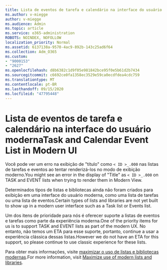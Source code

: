 ```yaml
---
title: Lista de eventos de tarefa e calendário na interface do usuário moderna
ms.author: v-miegge
author: v-miegge
ms.audience: Admin
ms.topic: article
ms.service: o365-administration
ROBOTS: NOINDEX, NOFOLLOW
localization_priority: Normal
ms.assetid: 6137138a-9570-4ac9-892b-143c25ad6f64
ms.collection: Adm_O365
ms.custom:
- "9000153"
- "2627"
ms.openlocfilehash: d8b6382c1d9f05e981842bce95f0e5b61d2b7434
ms.sourcegitcommit: c6692ce0fa1358ec3529e59ca0ecdfdea4cdc759
ms.translationtype: MT
ms.contentlocale: pt-BR
ms.lasthandoff: 09/15/2020
ms.locfileid: "47795448"
---
```

# <a name="task-and-calendar-event-list-in-modern-ui"></a><span data-ttu-id="87669-102">Lista de eventos de tarefa e calendário na interface do usuário moderna</span><span class="sxs-lookup"><span data-stu-id="87669-102">Task and Calendar Event List in Modern UI</span></span>

<span data-ttu-id="87669-103">Você pode ver um erro na exibição de "título" como `< ID >_.000` nas listas de tarefas e eventos ao tentar renderizá-los no modo de exibição moderno.</span><span class="sxs-lookup"><span data-stu-id="87669-103">You might see an error in the display of "Title" as `< ID >_.000` on TASK and EVENT lists when trying to render them in Modern View.</span></span>

<span data-ttu-id="87669-104">Determinados tipos de listas e bibliotecas ainda não foram criados para exibição em uma interface do usuário moderna, como uma lista de tarefas ou uma lista de eventos.</span><span class="sxs-lookup"><span data-stu-id="87669-104">Certain types of lists and libraries are not yet built to show up in a modern user interface such as a Task list or Events list.</span></span>

<span data-ttu-id="87669-105">Um dos itens de prioridade para nós é oferecer suporte a listas de eventos e tarefas como parte da experiência moderna.</span><span class="sxs-lookup"><span data-stu-id="87669-105">One of the priority items for us is to support TASK and EVENT lists as part of the modern UX.</span></span> <span data-ttu-id="87669-106">No entanto, não temos um ETA para esse suporte, portanto, continue a usar a experiência clássica dessas listas.</span><span class="sxs-lookup"><span data-stu-id="87669-106">However we do not have an ETA for this support, so please continue to use classic experience for these lists.</span></span>

<span data-ttu-id="87669-107">Para obter mais informações, visite [maximizar o uso de listas e bibliotecas modernas](https://docs.microsoft.com/sharepoint/dev/transform/modernize-userinterface-lists-and-libraries).</span><span class="sxs-lookup"><span data-stu-id="87669-107">For more information, visit [Maximize use of modern lists and libraries](https://docs.microsoft.com/sharepoint/dev/transform/modernize-userinterface-lists-and-libraries).</span></span>

